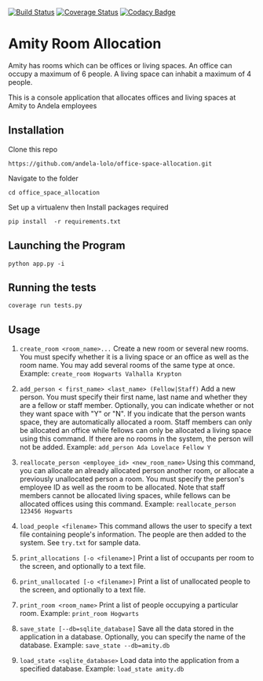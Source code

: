 [![Build Status](https://travis-ci.org/andela-lolo/office-space-allocation.svg?branch=dev)](https://travis-ci.org/andela-lolo/office-space-allocation)
[![Coverage Status](https://coveralls.io/repos/github/andela-lolo/office-space-allocation/badge.svg?branch=dev)](https://coveralls.io/github/andela-lolo/office-space-allocation?branch=dev)
[![Codacy Badge](https://api.codacy.com/project/badge/Grade/32d1e69c23fa419083d6fea338af7a7b)](https://www.codacy.com/app/loice-andia/office-space-allocation?utm_source=github.com&amp;utm_medium=referral&amp;utm_content=andela-lolo/office-space-allocation&amp;utm_campaign=Badge_Grade)

# Amity Room Allocation

Amity has rooms which can be offices or living spaces. An office can occupy a maximum of 6 people. A living space can inhabit a maximum of 4 people.

This is a console application that allocates offices and living spaces at Amity to Andela employees

## Installation

Clone this repo

```https://github.com/andela-lolo/office-space-allocation.git```

Navigate to the folder

```cd office_space_allocation```

Set up a virtualenv then Install packages required

```pip install  -r requirements.txt```

## Launching the Program
`python app.py -i`

## Running the tests
```coverage run tests.py```

## Usage
1. ```create_room <room_name>...``` Create a new room or several new rooms. You must specify whether it is a living space or an office as well as the room name. You may add several rooms of the same type at once. Example: ``` create_room Hogwarts Valhalla Krypton ```

2. ```add_person < first_name> <last_name> (Fellow|Staff)``` Add a new person. You must specify their first name, last name and whether they are a fellow or staff member. Optionally, you can indicate whether or not they want space with "Y" or "N". If you indicate that the person wants space, they are automatically allocated a room. Staff members can only be allocated an office while fellows can only be allocated a living space using this command. If there are no rooms in the system, the person will not be added. Example: ```add_person Ada Lovelace Fellow Y```

3. ```reallocate_person <employee_id> <new_room_name>``` Using this command, you can allocate an already allocated person another room, or allocate a previously unallocated person a room. You must specify the person's employee ID as well as the room to be allocated. Note that staff members cannot be allocated living spaces, while fellows can be allocated offices using this command. Example: ```reallocate_person 123456 Hogwarts```

4. ```load_people <filename>``` This command allows the user to specify a text file containing people's information. The people are then added to the system. See ```try.txt``` for sample data.

5. ```print_allocations [-o <filename>]``` Print a list of occupants per room to the screen, and optionally to a text file.

6. ```print_unallocated [-o <filename>]``` Print a list of unallocated people to the screen, and optionally to a text file.

7. ```print_room <room_name>``` Print a list of people occupying a particular room. Example: ```print_room Hogwarts```

8. ```save_state [--db=sqlite_database]``` Save all the data stored in the application in a database. Optionally, you can specify the name of the database. Example: ```save_state --db=amity.db```

9. ```load_state <sqlite_database>``` Load data into the application from a specified database. Example: ```load_state amity.db```
